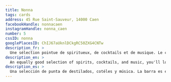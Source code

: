 ```yaml
---
title: Nonna
tags: cards
address: 45 Rue Saint-Sauveur, 14000 Caen
facebookHandle: nonnacaen
instagramHandle: nonna_caen
number: 5
cssID: nonna
googlePlacesID: ChIJ67aUknlDCkgRC50ZXG4CNTw
description_fr: >
  Une sélection pointue de spiritueux, de cocktails et de musique. Le comptoir est très sympa pour un verre en solo ou en duo. Terrasse sympa et tapas originales."
description_en: >
  An equally good selection of spirits, cocktails, and music, you'll love Nonna. The bar is just as good for a glass by yourself or with a friend, complimented by an open terrace and original tapas.
description_es: >
  Una selección de punta de destilados, cotéles y música. La barra es excelente para tomarse una copa, ya sea solo o en compañía. La terraza es igual o más agradable que el interior y las tapas son originales.
---
```

